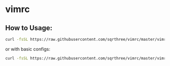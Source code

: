 # vimrc

## How to Usage:

```sh
curl -fsSL https://raw.githubusercontent.com/sqrthree/vimrc/master/vimrc -o ~/.vimrc
```

or with basic configs:

```sh
curl -fsSL https://raw.githubusercontent.com/sqrthree/vimrc/master/vimrc-basic -o ~/.vimrc
```

